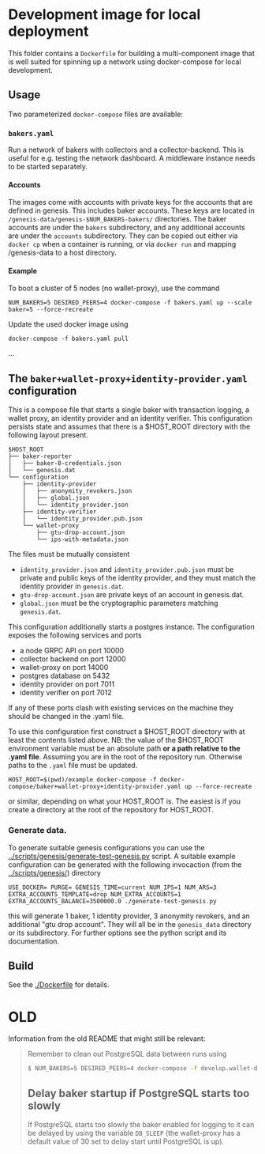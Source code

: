 # Development image for local deployment

This folder contains a `Dockerfile` for building a multi-component image that is well suited for
spinning up a network using docker-compose for local development.

## Usage

Two parameterized `docker-compose` files are available:

### `bakers.yaml`

Run a network of bakers with collectors and a collector-backend.
This is useful for e.g. testing the network dashboard.
A middleware instance needs to be started separately.

#### Accounts

The images come with accounts with private keys for the accounts that are
defined in genesis. This includes baker accounts. These keys are located in
`/genesis-data/genesis-$NUM_BAKERS-bakers/` directories. The baker accounts are
under the `bakers` subdirectory, and any additional accounts are under the
`accounts` subdirectory. They can be copied out either via `docker cp` when a
container is running, or via `docker run` and mapping /genesis-data to a host directory.

#### Example

To boot a cluster of 5 nodes (no wallet-proxy), use the command

```
NUM_BAKERS=5 DESIRED_PEERS=4 docker-compose -f bakers.yaml up --scale baker=5 --force-recreate
```

Update the used docker image using 

```
docker-compose -f bakers.yaml pull
```
...


## The `baker+wallet-proxy+identity-provider.yaml` configuration

This is a compose file that starts a single baker with transaction logging, a
wallet proxy, an identity provider and an identity verifier. This
configuration persists state and assumes that there is a $HOST_ROOT directory
with the following layout present.
```
$HOST_ROOT
├── baker-reporter
│   ├── baker-0-credentials.json
│   └── genesis.dat
└── configuration
    ├── identity-provider
    │   ├── anonymity_revokers.json
    │   ├── global.json
    │   └── identity_provider.json
    ├── identity-verifier
    │   └── identity_provider.pub.json
    └── wallet-proxy
        ├── gtu-drop-account.json
        └── ips-with-metadata.json
```
The files must be mutually consistent
- `identity_provider.json` and `identity_provider.pub.json` must be private and
  public keys of the identity provider, and they must match the identity
  provider in `genesis.dat`.
- `gtu-drop-account.json` are private keys of an account in genesis.dat.
- `global.json` must be the cryptographic parameters matching `genesis.dat`.

This configuration additionally starts a postgres instance. The configuration
exposes the following services and ports
- a node GRPC API on port 10000
- collector backend on port 12000
- wallet-proxy on port 14000
- postgres database on 5432
- identity provider on port 7011
- identity verifier on port 7012

If any of these ports clash with existing services on the machine they should
be changed in the .yaml file.

To use this configuration first construct a $HOST_ROOT directory with at least
the contents listed above. NB: the value of the $HOST_ROOT environment
variable must be an absolute path **or a path relative to the .yaml file**.
Assuming you are in the root of the repository run. Otherwise paths to the
`.yaml` file must be updated.

```console
HOST_ROOT=$(pwd)/example docker-compose -f docker-compose/baker+wallet-proxy+identity-provider.yaml up --force-recreate
```
or similar, depending on what your HOST_ROOT is. The easiest is if you create
a directory at the root of the repository for HOST_ROOT.

### Generate data.

To generate suitable genesis configurations you can use the
[../scripts/genesis/generate-test-genesis.py](../scripts/genesis/generate-test-genesis.py)
script. A suitable example configuration can be generated with the following
invocaction (from the [../scripts/genesis/](../scripts/genesis/)) directory

```console
USE_DOCKER= PURGE= GENESIS_TIME=current NUM_IPS=1 NUM_ARS=3 EXTRA_ACCOUNTS_TEMPLATE=drop NUM_EXTRA_ACCOUNTS=1 EXTRA_ACCOUNTS_BALANCE=3500000.0 ./generate-test-genesis.py
```
this will generate 1 baker, 1 identity provider, 3 anonymity revokers, and an
additional "gtu drop account". They will all be in the `genesis_data` directory
or its subdirectory. For further options see the python script and its documentation.


## Build

See the [./Dockerfile](./Dockerfile) for details.

# OLD

Information from the old README that might still be relevant:
 
> Remember to clean out PostgreSQL data between runs using
> ```bash
> $ NUM_BAKERS=5 DESIRED_PEERS=4 docker-compose -f develop.wallet-dev.yml down
> ```
> 
> ## Delay baker startup if PostgreSQL starts too slowly
> If PostgreSQL starts too slowly the baker enabled for logging to it can be delayed by using the variable `DB_SLEEP` (the wallet-proxy has a default value of 30 set to delay start until PostgreSQL is up).
